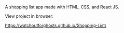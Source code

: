 A shopping list app made with HTML, CSS, and React JS.

View project in browser:

https://watchoutforghosts.github.io/Shopping-List/
